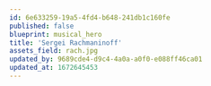 ```yaml
---
id: 6e633259-19a5-4fd4-b648-241db1c160fe
published: false
blueprint: musical_hero
title: 'Sergei Rachmaninoff'
assets_field: rach.jpg
updated_by: 9689cde4-d9c4-4a0a-a0f0-e088ff46ca01
updated_at: 1672645453
---
```

